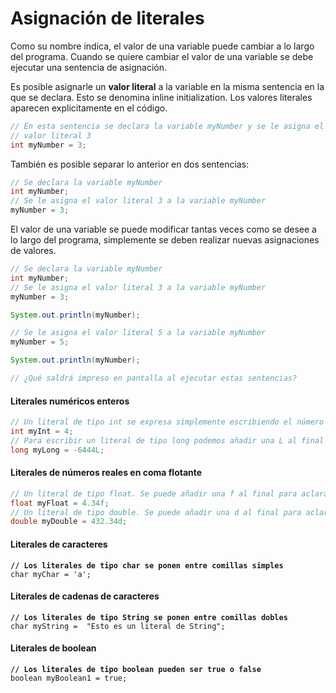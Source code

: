 # Asignación de literales

Como su nombre indica, el valor de una variable puede cambiar a lo largo del programa. Cuando se quiere cambiar el valor de una variable se debe ejecutar una sentencia de asignación.

Es posible asignarle un **valor literal** a la variable en la misma sentencia en la que se declara. Esto se denomina inline initialization. Los valores literales aparecen explicitamente en el código.

```java
// En esta sentencia se declara la variable myNumber y se le asigna el 
// valor literal 3
int myNumber = 3;
```

También es posible separar lo anterior en dos sentencias:

```java
// Se declara la variable myNumber
int myNumber;
// Se le asigna el valor literal 3 a la variable myNumber
myNumber = 3;
```

El valor de una variable se puede modificar tantas veces como se desee a lo largo del programa, simplemente se deben realizar nuevas asignaciones de valores.

```java
// Se declara la variable myNumber
int myNumber;
// Se le asigna el valor literal 3 a la variable myNumber
myNumber = 3;

System.out.println(myNumber);

// Se le asigna el valor literal 5 a la variable myNumber
myNumber = 5;

System.out.println(myNumber);

// ¿Qué saldrá impreso en pantalla al ejecutar estas sentencias?
```

#### Literales numéricos enteros

```java
// Un literal de tipo int se expresa simplemente escribiendo el número
int myInt = 4;
// Para escribir un literal de tipo long podemos añadir una L al final
long myLong = -6444L;
```

#### Literales de números reales en coma flotante

```java
// Un literal de tipo float. Se puede añadir una f al final para aclarar el tipo.
float myFloat = 4.34f;
// Un literal de tipo double. Se puede añadir una d al final para aclarar el tipo.
double myDouble = 432.34d;
```

#### Literales de caracteres

<pre class="language-java"><code class="lang-java"><strong>// Los literales de tipo char se ponen entre comillas simples
</strong>char myChar = 'a';
</code></pre>

#### Literales de cadenas de caracteres

<pre class="language-java"><code class="lang-java"><strong>// Los literales de tipo String se ponen entre comillas dobles
</strong>char myString =  "Esto es un literal de String";
</code></pre>

#### Literales de boolean

<pre class="language-java"><code class="lang-java"><strong>// Los literales de tipo boolean pueden ser true o false
</strong>boolean myBoolean1 = true;
</code></pre>

